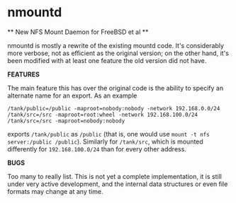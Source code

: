 nmountd
=======

** New NFS Mount Daemon for FreeBSD et al **

nmountd is mostly a rewrite of the existing mountd code.
It's considerably more verbose, not as efficient as the original version;
on the other hand, it's been modified with at least one feature the
old version did not have.

**FEATURES**

The main feature this has over the original code is the ability to specify
an alternate name for an export.  As an example

```
/tank/public=/public -maproot=nobody:nobody -network 192.168.0.0/24
/tank/src=/src -maproot=root:wheel -network 192.168.100.0/24
/tank/src=/src -maproot=nobody:nobody
```

exports `/tank/public` as `/public` (that is, one would use `mount
-t nfs server:/public /public`).  Similarly for `/tank/src`, which is
mounted differently for `192.168.100.0/24` than for every other address.

**BUGS**

Too many to really list.  This is not yet a complete implementation, it
is still under very active development, and the internal data structures or
even file formats may change at any time.
